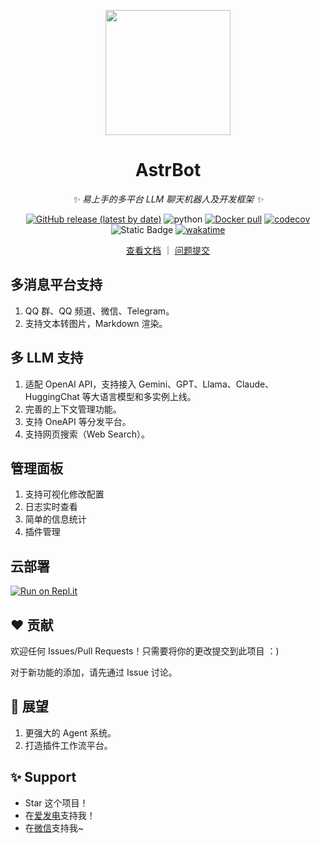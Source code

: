 
<p align="center">
<img width=200 src="https://github.com/user-attachments/assets/3dd6a669-0830-4db4-b821-c8b279ea19a6"/>
</p>

<div align="center">

<h1>AstrBot</h1>

_✨ 易上手的多平台 LLM 聊天机器人及开发框架 ✨_

[![GitHub release (latest by date)](https://img.shields.io/github/v/release/Soulter/AstrBot)](https://github.com/Soulter/AstrBot/releases/latest)
<img src="https://img.shields.io/badge/python-3.10+-blue.svg" alt="python">
<a href="https://hub.docker.com/r/soulter/astrbot"><img alt="Docker pull" src="https://img.shields.io/docker/pulls/soulter/astrbot.svg"/></a>
[![codecov](https://codecov.io/gh/Soulter/AstrBot/graph/badge.svg?token=FF3P5967B8)](https://codecov.io/gh/Soulter/AstrBot)
<img alt="Static Badge" src="https://img.shields.io/badge/QQ群-322154837-purple">
[![wakatime](https://wakatime.com/badge/user/915e5316-99c6-4563-a483-ef186cf000c9/project/018e705a-a1a7-409a-a849-3013485e6c8e.svg)](https://wakatime.com/badge/user/915e5316-99c6-4563-a483-ef186cf000c9/project/018e705a-a1a7-409a-a849-3013485e6c8e)
</a>

<a href="https://astrbot.soulter.top/">查看文档</a> ｜
<a href="https://github.com/Soulter/AstrBot/issues">问题提交</a>
</div>

## 多消息平台支持

1. QQ 群、QQ 频道、微信、Telegram。
2. 支持文本转图片，Markdown 渲染。
   
## 多 LLM 支持

1. 适配 OpenAI API，支持接入 Gemini、GPT、Llama、Claude、HuggingChat 等大语言模型和多实例上线。
2. 完善的上下文管理功能。
3. 支持 OneAPI 等分发平台。
4. 支持网页搜索（Web Search）。

## 管理面板
1. 支持可视化修改配置
2. 日志实时查看
3. 简单的信息统计
4. 插件管理
   
## 云部署

[![Run on Repl.it](https://repl.it/badge/github/Soulter/AstrBot)](https://repl.it/github/Soulter/AstrBot)

## ❤️ 贡献

欢迎任何 Issues/Pull Requests！只需要将你的更改提交到此项目 ：)

对于新功能的添加，请先通过 Issue 讨论。

## 🔭 展望

1. 更强大的 Agent 系统。
2. 打造插件工作流平台。

## ✨ Support

- Star 这个项目！
- 在[爱发电](https://afdian.com/a/soulter)支持我！
- 在[微信](https://drive.soulter.top/f/pYfA/d903f4fa49a496fda3f16d2be9e023b5.png)支持我~
